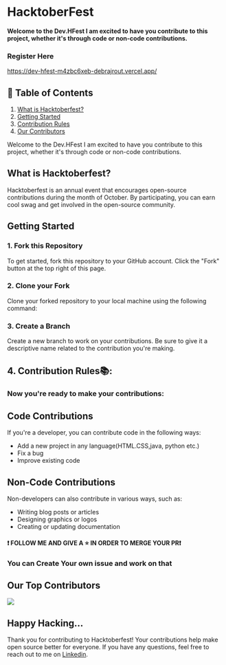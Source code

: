 # HacktoberFest

**Welcome to the Dev.HFest I am  excited to have you contribute to this project, whether it's through code or non-code contributions.**

### Register Here
https://dev-hfest-m4zbc6xeb-debrajrout.vercel.app/

## 📃 Table of Contents
1. [What is Hacktoberfest?](#hacktoberfest)
2. [Getting Started](#start)
3. [Contribution Rules](#rules)
4. [Our Contributors](#contributors)


 <a name="hacktoberfest"></a>

Welcome to the Dev.HFest I am  excited to have you contribute to this project, whether it's through code or non-code contributions.
 

## What is Hacktoberfest?
Hacktoberfest is an annual event that encourages open-source contributions during the month of October. By participating, you can earn cool swag and get involved in the open-source community.


 <a name="start"></a>
## Getting Started
### 1. Fork this Repository
To get started, fork this repository to your GitHub account. Click the "Fork" button at the top right of this page.
### 2. Clone your Fork

Clone your forked repository to your local machine using the following command:

### 3. Create a Branch
Create a new branch to work on your contributions. Be sure to give it a descriptive name related to the contribution you're making.

 <a name="rules"></a>
## 4. Contribution Rules📚:
### Now you're ready to make your contributions:

## Code Contributions
If you're a developer, you can contribute code in the following ways:

- Add a new project in any language(HTML.CSS,java, python etc.)
- Fix a bug
- Improve existing code

## Non-Code Contributions
Non-developers can also contribute in various ways, such as:

- Writing blog posts or articles
- Designing graphics or logos
- Creating or updating documentation


#### ❗ FOLLOW ME AND GIVE A ⭐ IN ORDER TO MERGE YOUR PR❗
### You can Create Your own issue and work on that



 <a name="contributors"></a>
## Our Top Contributors 

<a href="https://github.com/debrajrout/DevOps/graphs/contributors">
  <img src="https://contrib.rocks/image?repo=debrajrout/DevOps" />
</a>


</a></p>

## Happy Hacking...
Thank you for contributing to Hacktoberfest! Your contributions help make open source better for everyone. If you have any questions, feel free to reach out to me on [Linkedin](https://www.linkedin.com/in/debarajrout/).

